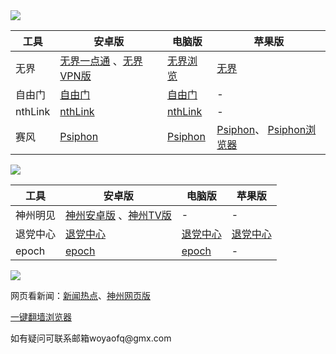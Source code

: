 <img src="https://gitlab.com/woyaofq/xz/-/raw/master/1.jpg">

|  工具  | 安卓版  | 电脑版  | 苹果版  |  
|  ----  | ----   | ----  |----  |  
| 无界  | [无界一点通](https://gitlab.com/woyaofq/xz/-/raw/master/um5.4.apk) 、[无界VPN版](https://gitlab.com/woyaofq/xz/-/raw/master/vpn2.3.0.apk) | [无界浏览](https://gitlab.com/woyaofq/xz/-/raw/master/u2132.zip)  |  [无界](https://github.com/wujieliulan/forum#%E8%8B%B9%E6%9E%9C%E7%89%88-%E6%97%A0%E7%95%8Cvpn-101-%E6%94%AF%E6%8C%81-iphone-5s-%E4%BB%A5%E4%B8%8A) |  
| 自由门  |[自由门](https://gitlab.com/woyaofq/xz/-/raw/master/fg1.4.apk) | [自由门](https://gitlab.com/woyaofq/xz/-/raw/master/fg799p.zip)  | - |  
| nthLink  | [nthLink](https://s3.us-west-1.amazonaws.com/dwo-jar-kmf-883/nthlink-6_0_5.apk) | [nthLink](https://s3.us-west-1.amazonaws.com/dwo-jar-kmf-883/nthlink-win-6_0_1.exe)  |   - |  
| 赛风  | [Psiphon](https://gitlab.com/woyaofq/xz/-/raw/master/PsiphonAndroid230530.apk) | [Psiphon](https://gitlab.com/woyaofq/xz/-/raw/master/psiphon230530.zip)  |  [Psiphon](https://itunes.apple.com/us/app/psiphon/id1276263909?ls=1&mt=8)、 [Psiphon浏览器](https://itunes.apple.com/us/app/psiphon-browser/id1193362444?ls=1&mt=8)|  


<img src="https://gitlab.com/woyaofq/xz/-/raw/master/2.jpg">

|  工具  | 安卓版  | 电脑版  | 苹果版  |  
|  ----  | ----   | ----  |----  |  
| 神州明见  | [神州安卓版](https://raw.githubusercontent.com/szmj0/update/main/extras/szmj-v6.7.2023060101.apk) 、[神州TV版](https://raw.githubusercontent.com/szmj0/update/main/extras/szmjtv-v6.7.2023060101.apk)| - |  -|  
| 退党中心  | [退党中心](https://gitlab.com/woyaofq/xz/-/raw/master/td-sj.zip) | [退党中心](https://github.com/woyaofq/xz/releases/download/td/td-pc.zip) |  [退党中心](https://github.com/woyaofq/td-ios) |  
| epoch  | [epoch](https://github.com/fqcdn/fq/releases/download/v1.0.0/fq.apk) | [epoch](https://github.com/fqcdn/fq/releases/download/v1.0.0/epoch_access-1.0.1-win32.zip)  |   -|  

<img src="https://gitlab.com/woyaofq/xz/-/raw/master/3.jpg">

网页看新闻：<a href="https://gitlab.com/shenzhouzhengdao/w/blob/master/README.md">新闻热点</a>、<a href="https://raw.githubusercontent.com/szmj0/update/main/extras/SZZD_PC/szmjweb.3.0.zip">神州网页版</a>
<p><a href="https://github.com/Alvin9999/new-pac/wiki">一键翻墙浏览器</a><p>              
<p>如有疑问可联系邮箱woyaofq@gmx.com </a></p>
